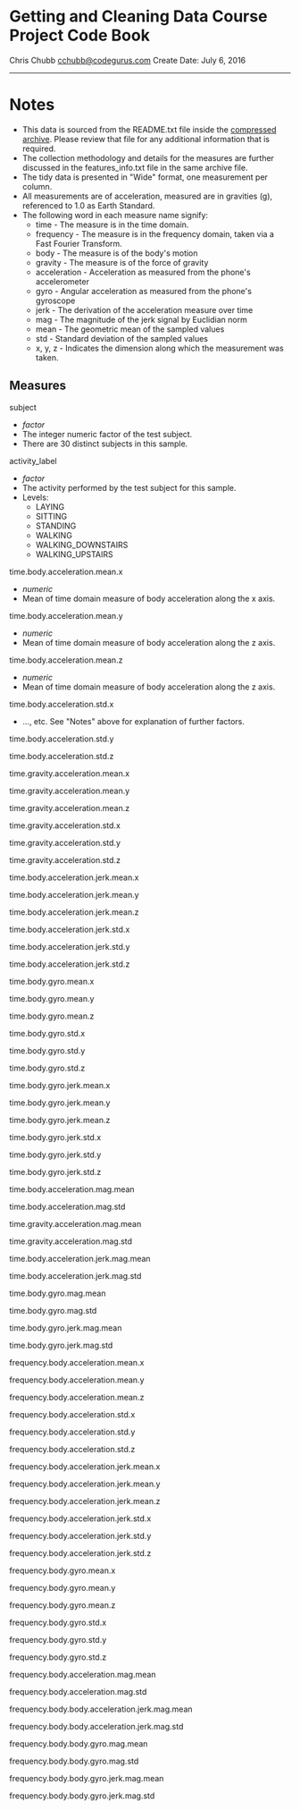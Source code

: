 Getting and Cleaning Data Course Project Code Book
==================================================
Chris Chubb
cchubb@codegurus.com
Create Date: July 6, 2016

---

Notes
=====

  * This data is sourced from the README.txt file inside the [compressed archive](https://d396qusza40orc.cloudfront.net/getdata%2Fprojectfiles%2FUCI%20HAR%20Dataset.zip). Please review that file for any additional information that is required.
  * The collection methodology and details for the measures are further discussed in the features_info.txt file in the same archive file.
  * The tidy data is presented in "Wide" format, one measurement per column. 
  * All measurements are of acceleration, measured are in gravities (g), referenced to 1.0 as Earth Standard. 
  * The following word in each measure name signify:
    * time - The measure is in the time domain.
    * frequency - The measure is in the frequency domain, taken via a Fast Fourier Transform.
    * body - The measure is of the body's motion
    * gravity - The measure is of the force of gravity
    * acceleration - Acceleration as measured from the phone's accelerometer
    * gyro - Angular acceleration as measured from the phone's gyroscope
    * jerk - The derivation of the acceleration measure over time
    * mag - The magnitude of the jerk signal by Euclidian norm
    * mean - The geometric mean of the sampled values
    * std - Standard deviation of the sampled values
    * x, y, z - Indicates the dimension along which the measurement was taken. 

Measures
--------

subject 

  * *factor* 
  * The integer numeric factor of the test subject. 
  * There are 30 distinct subjects in this sample.

activity_label

  * *factor*
  * The activity performed by the test subject for this sample. 
  * Levels: 
    * LAYING 
    * SITTING 
    * STANDING 
    * WALKING 
    * WALKING_DOWNSTAIRS 
    * WALKING_UPSTAIRS
  
time.body.acceleration.mean.x

  * *numeric*
  * Mean of time domain measure of body acceleration along the x axis.

time.body.acceleration.mean.y

  * *numeric*
  * Mean of time domain measure of body acceleration along the z axis.

time.body.acceleration.mean.z

  * *numeric*
  * Mean of time domain measure of body acceleration along the z axis.

time.body.acceleration.std.x

  * ..., etc. See "Notes" above for explanation of further factors.

time.body.acceleration.std.y

time.body.acceleration.std.z

time.gravity.acceleration.mean.x

time.gravity.acceleration.mean.y

time.gravity.acceleration.mean.z

time.gravity.acceleration.std.x

time.gravity.acceleration.std.y

time.gravity.acceleration.std.z

time.body.acceleration.jerk.mean.x

time.body.acceleration.jerk.mean.y

time.body.acceleration.jerk.mean.z

time.body.acceleration.jerk.std.x

time.body.acceleration.jerk.std.y

time.body.acceleration.jerk.std.z

time.body.gyro.mean.x

time.body.gyro.mean.y

time.body.gyro.mean.z

time.body.gyro.std.x

time.body.gyro.std.y

time.body.gyro.std.z

time.body.gyro.jerk.mean.x

time.body.gyro.jerk.mean.y

time.body.gyro.jerk.mean.z

time.body.gyro.jerk.std.x

time.body.gyro.jerk.std.y

time.body.gyro.jerk.std.z

time.body.acceleration.mag.mean

time.body.acceleration.mag.std

time.gravity.acceleration.mag.mean

time.gravity.acceleration.mag.std

time.body.acceleration.jerk.mag.mean

time.body.acceleration.jerk.mag.std

time.body.gyro.mag.mean

time.body.gyro.mag.std

time.body.gyro.jerk.mag.mean

time.body.gyro.jerk.mag.std

frequency.body.acceleration.mean.x

frequency.body.acceleration.mean.y

frequency.body.acceleration.mean.z

frequency.body.acceleration.std.x

frequency.body.acceleration.std.y

frequency.body.acceleration.std.z

frequency.body.acceleration.jerk.mean.x

frequency.body.acceleration.jerk.mean.y

frequency.body.acceleration.jerk.mean.z

frequency.body.acceleration.jerk.std.x

frequency.body.acceleration.jerk.std.y

frequency.body.acceleration.jerk.std.z

frequency.body.gyro.mean.x

frequency.body.gyro.mean.y

frequency.body.gyro.mean.z

frequency.body.gyro.std.x

frequency.body.gyro.std.y

frequency.body.gyro.std.z

frequency.body.acceleration.mag.mean

frequency.body.acceleration.mag.std

frequency.body.body.acceleration.jerk.mag.mean

frequency.body.body.acceleration.jerk.mag.std

frequency.body.body.gyro.mag.mean

frequency.body.body.gyro.mag.std

frequency.body.body.gyro.jerk.mag.mean

frequency.body.body.gyro.jerk.mag.std

